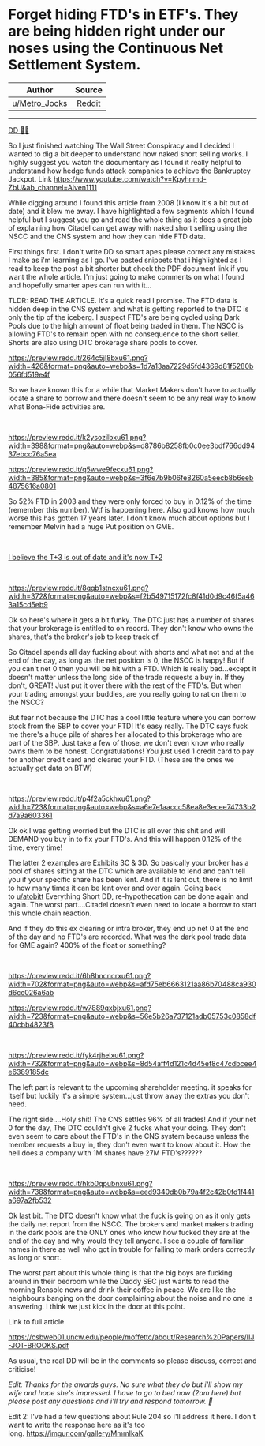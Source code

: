 Forget hiding FTD's in ETF's. They are being hidden right under our noses using the Continuous Net Settlement System.
=====================================================================================================================

| Author      | Source | 
|  :----:     |    :----:   |        
| [u/Metro_Jocks](https://www.reddit.com/user/Metro_Jocks/) | [Reddit](https://www.reddit.com/r/Superstonk/comments/mwx5nk/forget_hiding_ftds_in_etfs_they_are_being_hidden/) |

---

[DD 👨‍🔬](https://www.reddit.com/r/Superstonk/search?q=flair_name%3A%22DD%20%F0%9F%91%A8%E2%80%8D%F0%9F%94%AC%22&restrict_sr=1)

So I just finished watching The Wall Street Conspiracy and I decided I wanted to dig a bit deeper to understand how naked short selling works. I highly suggest you watch the documentary as I found it really helpful to understand how hedge funds attack companies to achieve the Bankruptcy Jackpot. Link <https://www.youtube.com/watch?v=Kpyhnmd-ZbU&ab_channel=Alven1111>

While digging around I found this article from 2008 (I know it's a bit out of date) and it blew me away. I have highlighted a few segments which I found helpful but I suggest you go and read the whole thing as it does a great job of explaining how Citadel can get away with naked short selling using the NSCC and the CNS system and how they can hide FTD data.

First things first. I don't write DD so smart apes please correct any mistakes I make as i'm learning as I go. I've pasted snippets that i highlighted as I read to keep the post a bit shorter but check the PDF document link if you want the whole article. I'm just going to make comments on what I found and hopefully smarter apes can run with it...

TLDR: READ THE ARTICLE. It's a quick read I promise. The FTD data is hidden deep in the CNS system and what is getting reported to the DTC is only the tip of the iceberg. I suspect FTD's are being cycled using Dark Pools due to the high amount of float being traded in them. The NSCC is allowing FTD's to remain open with no consequence to the short seller. Shorts are also using DTC brokerage share pools to cover.

<https://preview.redd.it/264c5jl8bxu61.png?width=426&format=png&auto=webp&s=1d7a13aa7229d5fd4369d81f5280b056fd519e4f>

So we have known this for a while that Market Makers don't have to actually locate a share to borrow and there doesn't seem to be any real way to know what Bona-Fide activities are.

&#x200B;

<https://preview.redd.it/k2ysozilbxu61.png?width=398&format=png&auto=webp&s=d8786b8258fb0c0ee3bdf766dd9437ebcc76a5ea>

<https://preview.redd.it/q5wwe9fecxu61.png?width=385&format=png&auto=webp&s=3f6e7b9b06fe8260a5eecb8b6eeb4875616a0801>

So 52% FTD in 2003 and they were only forced to buy in 0.12% of the time (remember this number). Wtf is happening here. Also god knows how much worse this has gotten 17 years later. I don't know much about options but I remember Melvin had a huge Put position on GME.

&#x200B;

[I believe the T+3 is out of date and it's now T+2](https://preview.redd.it/fjhow3lkcxu61.png?width=733&format=png&auto=webp&s=8db102a7ad5b736e054ac0bb8ae626357b02eabc)

&#x200B;

<https://preview.redd.it/8qqb1stncxu61.png?width=372&format=png&auto=webp&s=f2b549715172fc8f41d0d9c46f5a463a15cd5eb9>

Ok so here's where it gets a bit funky. The DTC just has a number of shares that your brokerage is entitled to on record. They don't know who owns the shares, that's the broker's job to keep track of.

So Citadel spends all day fucking about with shorts and what not and at the end of the day, as long as the net position is 0, the NSCC is happy! But if you can't net 0 then you will be hit with a FTD. Which is really bad...except it doesn't matter unless the long side of the trade requests a buy in. If they don't, GREAT! Just put it over there with the rest of the FTD's. But when your trading amongst your buddies, are you really going to rat on them to the NSCC?

But fear not because the DTC has a cool little feature where you can borrow stock from the SBP to cover your FTD! It's easy really. The DTC says fuck me there's a huge pile of shares her allocated to this brokerage who are part of the SBP. Just take a few of those, we don't even know who really owns them to be honest. Congratulations! You just used 1 credit card to pay for another credit card and cleared your FTD. (These are the ones we actually get data on BTW)

&#x200B;

<https://preview.redd.it/p4f2a5ckhxu61.png?width=723&format=png&auto=webp&s=a6e7e1aaccc58ea8e3ecee74733b2d7a9a603361>

Ok ok I was getting worried but the DTC is all over this shit and will DEMAND you buy in to fix your FTD's. And this will happen 0.12% of the time, every time!

The latter 2 examples are Exhibits 3C & 3D. So basically your broker has a pool of shares sitting at the DTC which are available to lend and can't tell you if your specific share has been lent. And if it is lent out, there is no limit to how many times it can be lent over and over again. Going back to [u/atobitt](https://www.reddit.com/u/atobitt/) Everything Short DD, re-hypothecation can be done again and again. The worst part....Citadel doesn't even need to locate a borrow to start this whole chain reaction.

And if they do this ex clearing or intra broker, they end up net 0 at the end of the day and no FTD's are recorded. What was the dark pool trade data for GME again? 400% of the float or something?

&#x200B;

<https://preview.redd.it/6h8hncncrxu61.png?width=702&format=png&auto=webp&s=afd75eb6663121aa86b70488ca930d6cc026a6ab>

<https://preview.redd.it/w7889qxbjxu61.png?width=723&format=png&auto=webp&s=56e5b26a737121adb05753c0858df40cbb4823f8>

&#x200B;

<https://preview.redd.it/fyk4rjhelxu61.png?width=732&format=png&auto=webp&s=8d54aff4d121c4d45ef8c47cdbcee4e6389185dc>

The left part is relevant to the upcoming shareholder meeting. it speaks for itself but luckily it's a simple system...just throw away the extras you don't need.

The right side....Holy shit! The CNS settles 96% of all trades! And if your net 0 for the day, The DTC couldn't give 2 fucks what your doing. They don't even seem to care about the FTD's in the CNS system because unless the member requests a buy in, they don't even want to know about it. How the hell does a company with 1M shares have 27M FTD's??????

&#x200B;

<https://preview.redd.it/hkb0qpubnxu61.png?width=738&format=png&auto=webp&s=eed9340db0b79a4f2c42b0fd1f441a697a2fb532>

Ok last bit. The DTC doesn't know what the fuck is going on as it only gets the daily net report from the NSCC. The brokers and market makers trading in the dark pools are the ONLY ones who know how fucked they are at the end of the day and why would they tell anyone. I see a couple of familiar names in there as well who got in trouble for failing to mark orders correctly as long or short.

The worst part about this whole thing is that the big boys are fucking around in their bedroom while the Daddy SEC just wants to read the morning Rensole news and drink their coffee in peace. We are like the neighbours banging on the door complaining about the noise and no one is answering. I think we just kick in the door at this point.

Link to full article

<https://csbweb01.uncw.edu/people/moffettc/about/Research%20Papers/IIJ-JOT-BROOKS.pdf>

As usual, the real DD will be in the comments so please discuss, correct and criticise!

*Edit: Thanks for the awards guys. No sure what they do but i'll show my wife and hope she's impressed. I have to go to bed now (2am here) but please post any questions and i'll try and respond tomorrow. 🚀*

Edit 2: I've had a few questions about Rule 204 so I'll address it here. I don't want to write the response here as it's too long. <https://imgur.com/gallery/MmmIkaK>
